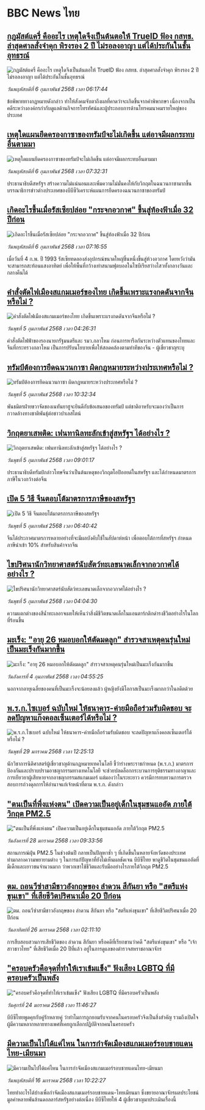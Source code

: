 # BBC News ไทย## [กฎมัสต์แครี่ คืออะไร เหตุใดจึงเป็นต้นตอให้ TrueID ฟ้อง กสทช. ล่าสุดศาลสั่งจำคุก พิรงรอง 2 ปี ไม่รอลงอาญา แต่ได้ประกันในชั้นอุทธรณ์](https://www.bbc.com/thai/articles/cn8x9vdzdngo?at_campaign=githubrss)![กฎมัสต์แครี่ คืออะไร เหตุใดจึงเป็นต้นตอให้ TrueID ฟ้อง กสทช. ล่าสุดศาลสั่งจำคุก พิรงรอง 2 ปี ไม่รอลงอาญา แต่ได้ประกันในชั้นอุทธรณ์](https://ichef.bbci.co.uk/ace/standard/240/cpsprodpb/ca15/live/bd5f54f0-e3d7-11ef-bd1b-d536627785f2.jpg)_วันพฤหัสบดีที่ 6 กุมภาพันธ์ 2568 เวลา 06:17:44_ข้อพิพาททางกฎหมายดังกล่าว ทำให้สังคมจับตาถึงผลที่คาดว่าจะเกิดขึ้นจากคำพิพากษา เนื่องจากเป็นคดีระหว่างองค์กรกำกับดูแลด้านกิจการโทรทัศน์และผู้ประกอบการด้านโทรคมนาคมรายใหญ่ของประเทศ## [เหตุใดแผนยึดครองกาซาของทรัมป์จะไม่เกิดขึ้น แต่อาจมีผลกระทบอื่นตามมา ](https://www.bbc.com/thai/articles/cwyjkzyzql7o?at_campaign=githubrss)![เหตุใดแผนยึดครองกาซาของทรัมป์จะไม่เกิดขึ้น แต่อาจมีผลกระทบอื่นตามมา ](https://ichef.bbci.co.uk/ace/standard/240/cpsprodpb/1ae7/live/8090ce70-e3ee-11ef-a319-fb4e7360c4ec.jpg)_วันพฤหัสบดีที่ 6 กุมภาพันธ์ 2568 เวลา 07:32:31_ประธานาธิบดีสหรัฐฯ สร้างความไม่แน่นอนและเพิ่มความไม่มั่นคงให้กับวิกฤตในฉนวนกาซามากขึ้น บรรณาธิการข่าวต่างประเทศของบีบีซีวิเคราะห์แผนการยึดครองฉนวนกาซาของทรัมป์## [เกิดอะไรขึ้นเมื่อรัสเซียปล่อย "กระจกอวกาศ" ขึ้นสู่ท้องฟ้าเมื่อ 32 ปีก่อน](https://www.bbc.com/thai/articles/cg4504vrpelo?at_campaign=githubrss)![เกิดอะไรขึ้นเมื่อรัสเซียปล่อย "กระจกอวกาศ" ขึ้นสู่ท้องฟ้าเมื่อ 32 ปีก่อน](https://ichef.bbci.co.uk/ace/standard/240/cpsprodpb/edef/live/d066f230-e457-11ef-a819-277e390a7a08.jpg)_วันพฤหัสบดีที่ 6 กุมภาพันธ์ 2568 เวลา 07:16:55_เมื่อวันที่ 4 ก.พ. ปี 1993 รัสเซียทดลองส่งอุปกรณ์ขนาดใหญ่ชิ้นหนึ่งขึ้นสู่ห้วงอวกาศ โดยหวังว่ามันจะสามารถสะท้อนแสงอาทิตย์ เพื่อให้พื้นที่กว้างเท่าสนามฟุตบอลในไซบีเรียสว่างไสวทั้งกลางวันและกลางคืนได้## [คำสั่งตัดไฟเมืองสแกมเมอร์ของไทย เกิดขึ้นเพราะแรงกดดันจากจีนหรือไม่ ?](https://www.bbc.com/thai/articles/cvg8399nnq5o?at_campaign=githubrss)![คำสั่งตัดไฟเมืองสแกมเมอร์ของไทย เกิดขึ้นเพราะแรงกดดันจากจีนหรือไม่ ?](https://ichef.bbci.co.uk/ace/standard/240/cpsprodpb/d0f5/live/5cd62af0-e2f1-11ef-bd1b-d536627785f2.jpg)_วันพุธที่ 5 กุมภาพันธ์ 2568 เวลา 04:26:31_คำสั่งตัดไฟฟ้าของรองนายกรัฐมนตรีและ รมว.กลาโหม ก่อนการหารือกันระหว่างตัวแทนของไทยและจีนที่กระทรวงกลาโหม เป็นการปรับนโยบายเพื่อให้สอดคล้องตามท่าทีของจีน - ผู้เชี่ยวชาญระบุ## [ทรัมป์ต้องการยึดฉนวนกาซา ผิดกฎหมายระหว่างประเทศหรือไม่ ?](https://www.bbc.com/thai/articles/cj650y1yn32o?at_campaign=githubrss)![ทรัมป์ต้องการยึดฉนวนกาซา ผิดกฎหมายระหว่างประเทศหรือไม่ ?](https://ichef.bbci.co.uk/ace/standard/240/cpsprodpb/e1db/live/7c498510-e370-11ef-bd1b-d536627785f2.jpg)_วันพุธที่ 5 กุมภาพันธ์ 2568 เวลา 10:32:34_พันธมิตรฝ่ายขวาจัดของเนทันยาฮูจะยินดีกับข้อเสนอของทรัมป์ แต่ชาติอาหรับจะมองว่าเป็นการกวาดล้างทางชาติพันธุ์ต่อชาวปาเลสไตน์## [วิกฤตยาเสพติด: เฟนทานิลทะลักเข้าสู่สหรัฐฯ ได้อย่างไร ? ](https://www.bbc.com/thai/articles/cpvmxklvj79o?at_campaign=githubrss)![วิกฤตยาเสพติด: เฟนทานิลทะลักเข้าสู่สหรัฐฯ ได้อย่างไร ? ](https://ichef.bbci.co.uk/ace/standard/240/cpsprodpb/4d33/live/c95abe10-e379-11ef-bd1b-d536627785f2.jpg)_วันพุธที่ 5 กุมภาพันธ์ 2568 เวลา 09:01:17_ประธานาธิบดีทรัมป์กล่าวโทษจีนว่าเป็นต้นเหตุของวิกฤตโอปิออยด์ในสหรัฐฯ และได้กำหนดมาตรการภาษีในวงกว้างต่อจีน## [เปิด 5 วิธี จีนตอบโต้มาตรการภาษีของสหรัฐฯ ](https://www.bbc.com/thai/articles/cgj2084e412o?at_campaign=githubrss)![เปิด 5 วิธี จีนตอบโต้มาตรการภาษีของสหรัฐฯ ](https://ichef.bbci.co.uk/ace/standard/240/cpsprodpb/5473/live/ba6a1a90-e2f7-11ef-aac9-6f6e2a699c06.jpg)_วันพุธที่ 5 กุมภาพันธ์ 2568 เวลา 06:40:42_จีนได้ประกาศมาตรการหลายอย่างที่จะมีผลบังคับใช้ในสัปดาห์หน้า เพื่อตอบโต้การที่สหรัฐฯ กำหนดภาษีนำเข้า 10% สำหรับสินค้าจากจีน## [ไขปริศนานักวิทยาศาสตร์นับสัตว์ทะเลขนาดเล็กจากอวกาศได้อย่างไร ?](https://www.bbc.com/thai/articles/ce8y2evrergo?at_campaign=githubrss)![ไขปริศนานักวิทยาศาสตร์นับสัตว์ทะเลขนาดเล็กจากอวกาศได้อย่างไร ?](https://ichef.bbci.co.uk/ace/standard/240/cpsprodpb/7cd9/live/86e274b0-e225-11ef-87aa-53645de28b43.jpg)_วันพุธที่ 5 กุมภาพันธ์ 2568 เวลา 04:04:30_ความแตกต่างของสีน้ำทะเลอาจเผยให้เห็นว่าสิ่งมีชีวิตขนาดเล็กในแอนตาร์กติกดำรงชีวิตอย่างไรในโลกที่ร้อนขึ้น## [มะเร็ง: "อายุ 26 หมอบอกให้ตัดมดลูก" สำรวจสาเหตุคนรุ่นใหม่เป็นมะเร็งกันมากขึ้น](https://www.bbc.com/thai/articles/cjexzzdlxeno?at_campaign=githubrss)![มะเร็ง: "อายุ 26 หมอบอกให้ตัดมดลูก" สำรวจสาเหตุคนรุ่นใหม่เป็นมะเร็งกันมากขึ้น](https://ichef.bbci.co.uk/ace/standard/240/cpsprodpb/1d80/live/d178a300-e167-11ef-a819-277e390a7a08.jpg)_วันอังคารที่ 4 กุมภาพันธ์ 2568 เวลา 04:55:25_นอกจากอายุเฉลี่ยของคนที่เป็นมะเร็งจะน้อยลงแล้ว ผู้หญิงยังมีโอกาสเป็นมะเร็งมากกว่าในอดีตด้วย## [พ.ร.ก.ไซเบอร์ ฉบับใหม่ ให้ธนาคาร-ค่ายมือถือร่วมรับผิดชอบ จะลดปัญหาแก๊งคอลเซ็นเตอร์ได้หรือไม่ ?](https://www.bbc.com/thai/articles/c20p51zdqnlo?at_campaign=githubrss)![พ.ร.ก.ไซเบอร์ ฉบับใหม่ ให้ธนาคาร-ค่ายมือถือร่วมรับผิดชอบ จะลดปัญหาแก๊งคอลเซ็นเตอร์ได้หรือไม่ ?](https://ichef.bbci.co.uk/ace/standard/240/cpsprodpb/e89f/live/b5cde0e0-de3b-11ef-902e-cf9b84dc1357.jpg)_วันพุธที่ 29 มกราคม 2568 เวลา 12:25:13_นักวิชาการนิติศาสตร์ผู้เชี่ยวชาญด้านกฎหมายเทคโนโลยี ชี้ว่าร่างพระราชกำหนด (พ.ร.ก.) มาตรการป้องกันและปราบปรามอาชญากรรมทางเทคโนโลยี จะช่วยปลดล็อกกระบวนการยุติธรรมทางอาญาและการเยียวยาผู้เสียหายจากอาชญากรรมสแกมเมอร์ แต่มองว่าในระยะยาว ควรมีการทบทวนการตรวจสอบการถ่วงดุลการให้อำนาจแก่เจ้าหน้าที่ตาม พ.ร.ก. ดังกล่าว## ["ตนเป็นที่พึ่งแห่งตน" เปิดความเป็นอยู่เด็กในชุมชนแออัด ภายใต้วิกฤต PM2.5](https://www.bbc.com/thai/articles/c5yekz040jro?at_campaign=githubrss)!["ตนเป็นที่พึ่งแห่งตน" เปิดความเป็นอยู่เด็กในชุมชนแออัด ภายใต้วิกฤต PM2.5](https://ichef.bbci.co.uk/ace/standard/240/cpsprodpb/882c/live/640cbdd0-dd55-11ef-a37f-eba91255dc3d.jpg)_วันอังคารที่ 28 มกราคม 2568 เวลา 09:33:56_สถานการณ์ฝุ่น PM2.5 ในช่วงต้นปี กลายเป็นปัญหาซ้ำ ๆ ที่เกิดขึ้นในหลายจังหวัดของประเทศ ท่ามกลางความพยายามต่าง ๆ ในการแก้ปัญหาที่ยังไม่เห็นผลชัดเจน บีบีซีไทย พาดูชีวิตในชุมชนแออัดที่มีเด็กและเยาวชนจำนวนมาก ว่าพวกเขาใช้ชีวิตและรับมืออย่างไรภายใต้วิกฤต PM2.5## [ตม. ถอนวีซ่าสามีชาวอังกฤษของ ลำดวน สีกันยา หรือ "สตรีแห่งขุนเขา" ที่เสียชีวิตปริศนาเมื่อ 20 ปีก่อน](https://www.bbc.com/thai/articles/c2d3jgl57eeo?at_campaign=githubrss)![ตม. ถอนวีซ่าสามีชาวอังกฤษของ ลำดวน สีกันยา หรือ "สตรีแห่งขุนเขา" ที่เสียชีวิตปริศนาเมื่อ 20 ปีก่อน](https://ichef.bbci.co.uk/ace/standard/240/cpsprodpb/a0ef/live/ee18e7e0-daff-11ef-902e-cf9b84dc1357.jpg)_วันอาทิตย์ที่ 26 มกราคม 2568 เวลา 02:11:10_การสืบสอบสวนการเสียชีวิตของ ลำดวน สีกันยา หรือคดีที่เรียกขานว่าคดี "สตรีแห่งขุนเขา" หรือ "เจ้าสาวชาวไทย" ที่เสียชีวิตเมื่อ 20 ปีที่แล้ว อยู่ในการดูแลของตำรวจสหราชอาณาจักร## ["ครอบครัวคือจุดที่ทำให้เราเข้มแข็ง" ฟังเสียง LGBTQ ที่มีครอบครัวเป็นพลัง](https://www.bbc.com/thai/articles/c2d30nk6g92o?at_campaign=githubrss)!["ครอบครัวคือจุดที่ทำให้เราเข้มแข็ง" ฟังเสียง LGBTQ ที่มีครอบครัวเป็นพลัง](https://ichef.bbci.co.uk/ace/standard/240/cpsprodpb/e4f9/live/c66d7900-da40-11ef-b198-e3cab1e733b5.jpg)_วันศุกร์ที่ 24 มกราคม 2568 เวลา 11:46:27_บีบีซีไทยพูดคุยกับคู่รักหลายคู่ ว่าทำไมการถูกยอมรับจากคนในครอบครัวจึงเป็นสิ่งสำคัญ รวมถึงเปิดใจผู้มีความหลากหลายทางเพศที่เคยถูกเลือกปฎิบัติจากคนในครอบครัว## [มีความเป็นไปได้แค่ไหน ในการกำจัดเมืองสแกมเมอร์รอบชายแดนไทย-เมียนมา](https://www.bbc.com/thai/articles/c5yedxew1g2o?at_campaign=githubrss)![มีความเป็นไปได้แค่ไหน ในการกำจัดเมืองสแกมเมอร์รอบชายแดนไทย-เมียนมา](https://ichef.bbci.co.uk/ace/standard/240/cpsprodpb/6bf1/live/1e3d7160-d3d6-11ef-9fd6-0be88a764111.jpg)_วันพฤหัสบดีที่ 16 มกราคม 2568 เวลา 10:22:27_ไทยทำอะไรได้บ้างเพื่อกำจัดเมืองสแกมเมอร์รอบชายแดน-ไทยเมียนมา ซึ่งขยายอาณาจักรผลประโยชน์มูลค่าหลายพันล้านดอลลาร์สหรัฐอย่างต่อเนื่อง บีบีซีไทยให้ 4 ผู้เชี่ยวชาญมาประเมินเรื่องนี้